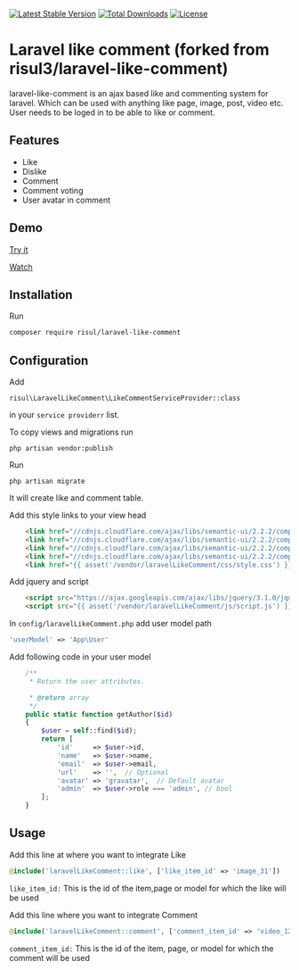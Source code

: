 [![Latest Stable Version](https://poser.pugx.org/risul/laravel-like-comment/v/stable)](https://packagist.org/packages/risul/laravel-like-comment)
[![Total Downloads](https://poser.pugx.org/risul/laravel-like-comment/downloads)](https://packagist.org/packages/risul/laravel-like-comment)
[![License](https://poser.pugx.org/risul/laravel-like-comment/license)](https://packagist.org/packages/risul/laravel-like-comment)

Laravel like comment (forked from risul3/laravel-like-comment)
=====================

laravel-like-comment is an ajax based like and commenting system for laravel. Which can be used with anything like page, image, post, video etc. User needs to be loged in to be able to like or comment.

## Features
* Like
* Dislike
* Comment
* Comment voting
* User avatar in comment

## Demo
[Try it](http://risul.herokuapp.com/laravel-like-comment)

[Watch](https://www.youtube.com/watch?v=06kcpsnN-bo)

## Installation

Run
```bash
composer require risul/laravel-like-comment
```

## Configuration
Add 
``` 
risul\LaravelLikeComment\LikeCommentServiceProvider::class
```
in your ```service providerr``` list.

To copy views and migrations run 
``` 
php artisan vendor:publish
```

Run
```
php artisan migrate
```
It will create like and comment table.

Add this style links to your view head
```html
    <link href="//cdnjs.cloudflare.com/ajax/libs/semantic-ui/2.2.2/components/icon.min.css" rel="stylesheet">
    <link href="//cdnjs.cloudflare.com/ajax/libs/semantic-ui/2.2.2/components/comment.min.css" rel="stylesheet">
    <link href="//cdnjs.cloudflare.com/ajax/libs/semantic-ui/2.2.2/components/form.min.css" rel="stylesheet">
    <link href="//cdnjs.cloudflare.com/ajax/libs/semantic-ui/2.2.2/components/button.min.css" rel="stylesheet">
    <link href="{{ asset('/vendor/laravelLikeComment/css/style.css') }}" rel="stylesheet">
```

Add jquery and script
```html
    <script src="https://ajax.googleapis.com/ajax/libs/jquery/3.1.0/jquery.min.js"></script>
    <script src="{{ asset('/vendor/laravelLikeComment/js/script.js') }}" type="text/javascript"></script>
```


In `config/laravelLikeComment.php` add user model path
```php
'userModel' => 'App\User'
```

Add following code in your user model 
```php
    /**
     * Return the user attributes.

     * @return array
     */
    public static function getAuthor($id)
    {
        $user = self::find($id);
        return [
            'id'     => $user->id,
            'name'   => $user->name,
            'email'  => $user->email,
            'url'    => '',  // Optional
            'avatar' => 'gravatar',  // Default avatar
            'admin'  => $user->role === 'admin', // bool
        ];
    }
```

## Usage
Add this line at where you want to integrate Like
```php
@include('laravelLikeComment::like', ['like_item_id' => 'image_31'])
```
`like_item_id:` This is the id of the item,page or model for which the like will be used

Add this line where you want to integrate Comment
```php
@include('laravelLikeComment::comment', ['comment_item_id' => 'video_12'])
```
```comment_item_id:``` This is the id of the item, page, or model for which the comment will be used

